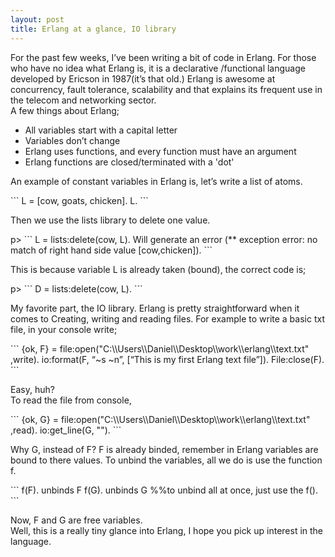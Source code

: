 ```yaml
---
layout: post
title: Erlang at a glance, IO library
---
```


<p>For the past few weeks, I’ve been writing a bit of code in Erlang. For those who have no idea what Erlang is, it is a declarative /functional language developed by Ericson in 1987(it’s that old.) Erlang is awesome at concurrency, fault tolerance, scalability and that explains its frequent use in the telecom and networking sector.<br />
A few things about Erlang;<p>
<ul>
<li>All variables start with a capital letter</li>
<li>Variables don’t change</li>
<li>Erlang uses functions, and every function must have an argument</li>
<li>Erlang functions are closed/terminated with a 'dot'</li>
</ul>

<p>An example of constant variables in Erlang is, let’s write a list of atoms.<p>
```
L = [cow, goats, chicken].
L. 
```

<p>Then we use the lists library to delete one value.</p>p>
```
L = lists:delete(cow, L). 
Will generate an error (** exception error: no match of right hand side value [cow,chicken]).
```
<p>This is because variable L is already taken (bound), the correct code is;</p>p>
```
D = lists:delete(cow, L). 
```

<p>My favorite part, the IO library. Erlang is pretty straightforward when it comes to Creating, writing and reading files. For example to write a basic txt file, in your console write;<p>
```
{ok, F} = file:open("C:\\Users\\Daniel\\Desktop\\work\\erlang\\text.txt" ,write).
io:format(F, “~s ~n”, [“This is my first Erlang text file”]).
File:close(F).
```
<p>Easy, huh?<br />
To read the file from console, </p>
```
{ok, G} = file:open("C:\\Users\\Daniel\\Desktop\\work\\erlang\\text.txt" ,read).
io:get_line(G, "").
```
<p>Why G, instead of F? F is already binded, remember in Erlang variables are bound to there values.
To unbind the variables, all we do is use the function f.<p>
```
f(F). unbinds F
f(G). unbinds G
%%to unbind all at once, just use the 
f().
```
<p>
Now, F and G are free variables.<br />
Well, this is a really tiny glance into Erlang, I hope you pick up interest in the language.
<p>
